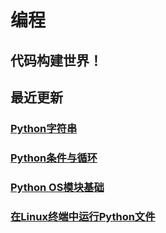 # 编程

## 代码构建世界！

## 最近更新

### [Python字符串](Python/PythonString.md)

### [Python条件与循环](Python/PythonCondition.md)

### [Python OS模块基础](Python/PythonOsModule.md)

### [在Linux终端中运行Python文件](Python/RunPyInLinux.md)